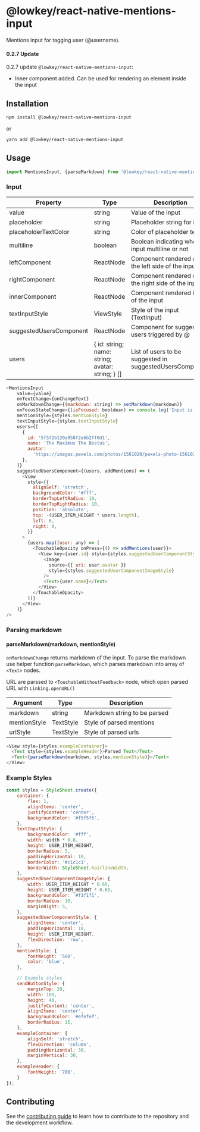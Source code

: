 # @lowkey/react-native-mentions-input

Mentions input for tagging user (@username).

#### 0.2.7 Update

0.2.7 update `@lowkey/react-native-mentions-input`:
- Inner component added. Can be used for rendering an element inside the input

## Installation

```sh
npm install @lowkey/react-native-mentions-input
```

or

```sh
yarn add @lowkey/react-native-mentions-input
```

## Usage

```js
import MentionsInput, {parseMarkdown} from '@lowkey/react-native-mentions-input';
```

### Input

| Property  | Type | Description|
| ------------- | ------------- | ------------- |
| value  | string  | Value of the input |
| placeholder  | string  | Placeholder string for input |
| placeholderTextColor  | string  | Color of placeholder text |
| multiline  | boolean  | Boolean indicating whether input multiline or not |
| leftComponent  | ReactNode  | Component rendered on the left side of the input |
| rightComponent  | ReactNode  | Component rendered on the right side of the input |
| innerComponent  | ReactNode  | Component rendered inside of the input |
| textInputStyle  | ViewStyle  | Style of the input (TextInput) |
| suggestedUsersComponent  | ReactNode  | Component for suggested users triggered by @  |
| users  |  { id: string; name: string; avatar: string; } [] | List of users to be suggested in suggestedUsersComponent |

```js
<MentionsInput
    value={value}
    onTextChange={onChangeText}
    onMarkdownChange={(markdown: string) => setMarkdown(markdown)}
    onFocusStateChange={(isFocused: booldean) => console.log('Input is focused', isFocused )}
    mentionStyle={styles.mentionStyle}
    textInputStyle={styles.textInputStyle}
    users={[
      {
        id: '5f5f2b120a958f2e6b2ff0d1',
        name: 'The Maximus The Bestus',
        avatar:
          'https://images.pexels.com/photos/1561020/pexels-photo-1561020.jpeg?auto=compress&cs=tinysrgb&dpr=1&w=50',
      },
    ]}
    suggestedUsersComponent={(users, addMentions) => (
      <View
        style={{
          alignSelf: 'stretch',
          backgroundColor: '#fff',
          borderTopLeftRadius: 10,
          borderTopRightRadius: 10,
          position: 'absolute',
          top: -(USER_ITEM_HEIGHT * users.length),
          left: 0,
          right: 0,
        }}
      >
        {users.map((user: any) => (
          <TouchableOpacity onPress={() => addMentions(user)}>
            <View key={user.id} style={styles.suggestedUserComponentStyle}>
              <Image
                source={{ uri: user.avatar }}
                style={styles.suggestedUserComponentImageStyle}
              />
              <Text>{user.name}</Text>
            </View>
          </TouchableOpacity>
        ))}
      </View>
    )}
/>
```

### Parsing markdown 
#### parseMarkdown(markdown, mentionStyle)
`onMarkdownChange` returns markdown of the input. To parse the markdown use helper function `parseMarkdown`, which parses markdown into array of `<Text>` nodes.

URL are parssed to `<TouchableWithoutFeedback>` node, which open parsed URL with `Linking.openURL()`

| Argument  | Type | Description|
| ------------- | ------------- | ------------- |
| markdown  | string  | Markdown string to be parsed |
| mentionStyle  | TextStyle  | Style of parsed mentions |
| urlStyle  | TextStyle  | Style of parsed urls |

```js
<View style={styles.exampleContainer}>
  <Text style={styles.exampleHeader}>Parsed Text</Text>
  <Text>{parseMarkdown(markdown, styles.mentionStyle)}</Text>
</View>
``` 

### Example Styles

```js
const styles = StyleSheet.create({
    container: {
        flex: 1,
        alignItems: 'center',
        justifyContent: 'center',
        backgroundColor: '#f5f5f5',
    },
    textInputStyle: {
        backgroundColor: '#fff',
        width: width * 0.8,
        height: USER_ITEM_HEIGHT,
        borderRadius: 5,
        paddingHorizontal: 10,
        borderColor: '#c1c1c1',
        borderWidth: StyleSheet.hairlineWidth,
    },
    suggestedUserComponentImageStyle: {
        width: USER_ITEM_HEIGHT * 0.65,
        height: USER_ITEM_HEIGHT * 0.65,
        backgroundColor: '#f1f1f1',
        borderRadius: 10,
        marginRight: 5,
    },
    suggestedUserComponentStyle: {
        alignItems: 'center',
        paddingHorizontal: 10,
        height: USER_ITEM_HEIGHT,
        flexDirection: 'row',
    },
    mentionStyle: {
        fontWeight: '500',
        color: 'blue',
    },

    // Example styles
    sendButtonStyle: {
        marginTop: 20,
        width: 100,
        height: 40,
        justifyContent: 'center',
        alignItems: 'center',
        backgroundColor: '#efefef',
        borderRadius: 15,
    },
    exampleContainer: {
        alignSelf: 'stretch',
        flexDirection: 'column',
        paddingHorizontal: 30,
        marginVertical: 30,
    },
    exampleHeader: {
        fontWeight: '700',
    }
});
```

## Contributing

See the [contributing guide](CONTRIBUTING.md) to learn how to contribute to the repository and the development workflow.

